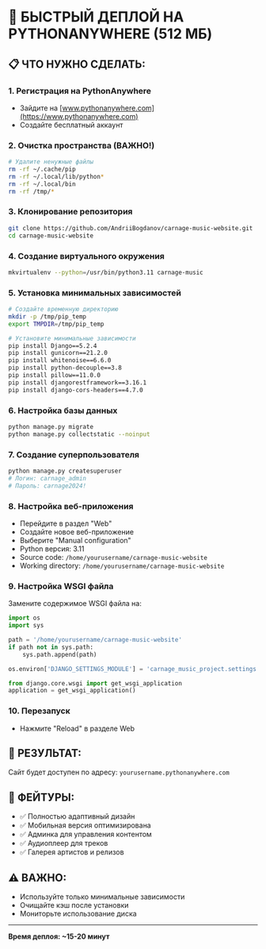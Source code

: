 # 🚀 БЫСТРЫЙ ДЕПЛОЙ НА PYTHONANYWHERE (512 МБ)

## 📋 **ЧТО НУЖНО СДЕЛАТЬ:**

### 1. **Регистрация на PythonAnywhere**
- Зайдите на [www.pythonanywhere.com](https://www.pythonanywhere.com)
- Создайте бесплатный аккаунт

### 2. **Очистка пространства (ВАЖНО!)**
```bash
# Удалите ненужные файлы
rm -rf ~/.cache/pip
rm -rf ~/.local/lib/python*
rm -rf ~/.local/bin
rm -rf /tmp/*
```

### 3. **Клонирование репозитория**
```bash
git clone https://github.com/AndriiBogdanov/carnage-music-website.git
cd carnage-music-website
```

### 4. **Создание виртуального окружения**
```bash
mkvirtualenv --python=/usr/bin/python3.11 carnage-music
```

### 5. **Установка минимальных зависимостей**
```bash
# Создайте временную директорию
mkdir -p /tmp/pip_temp
export TMPDIR=/tmp/pip_temp

# Установите минимальные зависимости
pip install Django==5.2.4
pip install gunicorn==21.2.0
pip install whitenoise==6.6.0
pip install python-decouple==3.8
pip install pillow==11.0.0
pip install djangorestframework==3.16.1
pip install django-cors-headers==4.7.0
```

### 6. **Настройка базы данных**
```bash
python manage.py migrate
python manage.py collectstatic --noinput
```

### 7. **Создание суперпользователя**
```bash
python manage.py createsuperuser
# Логин: carnage_admin
# Пароль: carnage2024!
```

### 8. **Настройка веб-приложения**
- Перейдите в раздел "Web"
- Создайте новое веб-приложение
- Выберите "Manual configuration"
- Python версия: 3.11
- Source code: `/home/yourusername/carnage-music-website`
- Working directory: `/home/yourusername/carnage-music-website`

### 9. **Настройка WSGI файла**
Замените содержимое WSGI файла на:
```python
import os
import sys

path = '/home/yourusername/carnage-music-website'
if path not in sys.path:
    sys.path.append(path)

os.environ['DJANGO_SETTINGS_MODULE'] = 'carnage_music_project.settings'

from django.core.wsgi import get_wsgi_application
application = get_wsgi_application()
```

### 10. **Перезапуск**
- Нажмите "Reload" в разделе Web

## 🎯 **РЕЗУЛЬТАТ:**
Сайт будет доступен по адресу: `yourusername.pythonanywhere.com`

## 📱 **ФЕЙТУРЫ:**
- ✅ Полностью адаптивный дизайн
- ✅ Мобильная версия оптимизирована
- ✅ Админка для управления контентом
- ✅ Аудиоплеер для треков
- ✅ Галерея артистов и релизов

## ⚠️ **ВАЖНО:**
- Используйте только минимальные зависимости
- Очищайте кэш после установки
- Мониторьте использование диска

---
**Время деплоя: ~15-20 минут**
